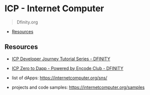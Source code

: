 # ICP - Internet Computer

> Dfinity.org

<!-- toc -->

- [Resources](#resources)

<!-- tocstop -->

## Resources

- [ICP Developer Journey Tutorial Series - DFINITY](https://www.youtube.com/playlist?list=PLuhDt1vhGcrdR2h6nPNylXKS4u8L-efvD)
- [ICP Zero to Dapp - Powered by Encode Club - DFINITY](https://www.youtube.com/playlist?list=PLuhDt1vhGcrcRcHvSKmxIgJAh1b3rcR7N)

- list of dApps: https://internetcomputer.org/sns/
- projects and code samples: https://internetcomputer.org/samples
